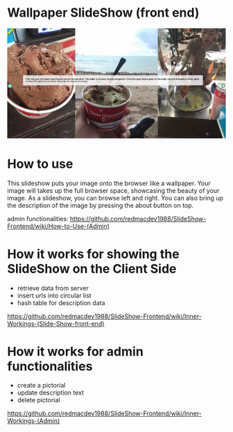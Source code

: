 # Wallpaper SlideShow (front end)

![](https://github.com/redmacdev1988/SlideShow-Frontend/blob/master/about-resources/front.jpg)

# How to use

This slideshow puts your image onto the browser like a wallpaper. Your image will takes up the full browser space, showcasing the beauty of your image.
As a slideshow, you can browse left and right. You can also bring up the description of the image by pressing the about button on top.

admin functionalities:
https://github.com/redmacdev1988/SlideShow-Frontend/wiki/How-to-Use-(Admin)

# How it works for showing the SlideShow on the Client Side

- retrieve data from server
- insert urls into circular list
- hash table for description data

https://github.com/redmacdev1988/SlideShow-Frontend/wiki/Inner-Workings-(Slide-Show-front-end)

# How it works for admin functionalities

- create a pictorial
- update description text
- delete pictorial

https://github.com/redmacdev1988/SlideShow-Frontend/wiki/Inner-Workings-(Admin)
